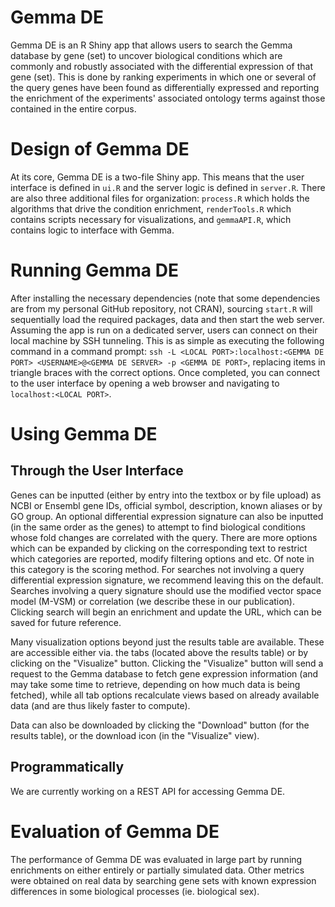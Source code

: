 # Gemma DE
Gemma DE is an R Shiny app that allows users to search the Gemma database by gene (set) to uncover biological conditions which are commonly and robustly associated with the differential expression of that gene (set). This is done by ranking experiments in which one or several of the query genes have been found as differentially expressed and reporting the enrichment of the experiments' associated ontology terms against those contained in the entire corpus.

# Design of Gemma DE
At its core, Gemma DE is a two-file Shiny app. This means that the user interface is defined in `ui.R` and the server logic is defined in `server.R`. There are also three additional files for organization: `process.R` which holds the algorithms that drive the condition enrichment, `renderTools.R` which contains scripts necessary for visualizations, and `gemmaAPI.R`, which contains logic to interface with Gemma.

# Running Gemma DE
After installing the necessary dependencies (note that some dependencies are from my personal GitHub repository, not CRAN), sourcing `start.R` will sequentially load the required packages, data and then start the web server. Assuming the app is run on a dedicated server, users can connect on their local machine by SSH tunneling. This is as simple as executing the following command in a command prompt: `ssh -L <LOCAL PORT>:localhost:<GEMMA DE PORT> <USERNAME>@<GEMMA DE SERVER> -p <GEMMA DE PORT>`, replacing items in triangle braces with the correct options. Once completed, you can connect to the user interface by opening a web browser and navigating to `localhost:<LOCAL PORT>`.

# Using Gemma DE

## Through the User Interface
Genes can be inputted (either by entry into the textbox or by file upload) as NCBI or Ensembl gene IDs, official symbol, description, known aliases or by GO group. An optional differential expression signature can also be inputted (in the same order as the genes) to attempt to find biological conditions whose fold changes are correlated with the query. There are more options which can be expanded by clicking on the corresponding text to restrict which categories are reported, modify filtering options and etc. Of note in this category is the scoring method. For searches not involving a query differential expression signature, we recommend leaving this on the default. Searches involving a query signature should use the modified vector space model (M-VSM) or correlation (we describe these in our publication). Clicking search will begin an enrichment and update the URL, which can be saved for future reference.

Many visualization options beyond just the results table are available. These are accessible either via. the tabs (located above the results table) or by clicking on the "Visualize" button. Clicking the "Visualize" button will send a request to the Gemma database to fetch gene expression information (and may take some time to retrieve, depending on how much data is being fetched), while all tab options recalculate views based on already available data (and are thus likely faster to compute).

Data can also be downloaded by clicking the "Download" button (for the results table), or the download icon (in the "Visualize" view).

## Programmatically
We are currently working on a REST API for accessing Gemma DE.

# Evaluation of Gemma DE
The performance of Gemma DE was evaluated in large part by running enrichments on either entirely or partially simulated data. Other metrics were obtained on real data by searching gene sets with known expression differences in some biological processes (ie. biological sex).
